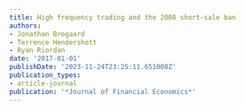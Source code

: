 ```yaml
---
title: High frequency trading and the 2008 short-sale ban
authors:
- Jonathan Brogaard
- Terrence Hendershott
- Ryan Riordan
date: '2017-01-01'
publishDate: '2023-11-24T23:25:11.651008Z'
publication_types:
- article-journal
publication: '*Journal of Financial Economics*'
---
```

